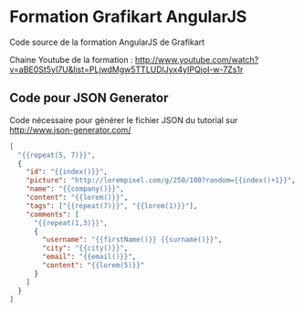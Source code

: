 Formation Grafikart AngularJS
==========================

Code source de la formation AngularJS de Grafikart

Chaine Youtube de la formation : http://www.youtube.com/watch?v=aBE0St5yI7U&list=PLjwdMgw5TTLUDlJyx4yIPQjoI-w-7Zs1r


Code pour JSON Generator
-----------

Code nécessaire pour générer le fichier JSON du tutorial sur http://www.json-generator.com/
```json
[
  "{{repeat(5, 7)}}",
  {
    "id": "{{index()}}",
    "picture": "http://lorempixel.com/g/250/100?random={{index()+1}}",
    "name": "{{company()}}",
    "content": "{{lorem()}}",
    "tags": ["{{repeat(7)}}", "{{lorem(1)}}"],
    "comments": [
      "{{repeat(1,3)}}",
      {
        "username": "{{firstName()}} {{surname()}}",
        "city": "{{city()}}",
        "email": "{{email()}}",
        "content": "{{lorem(5)}}"
      }
    ]
  }
]
```


